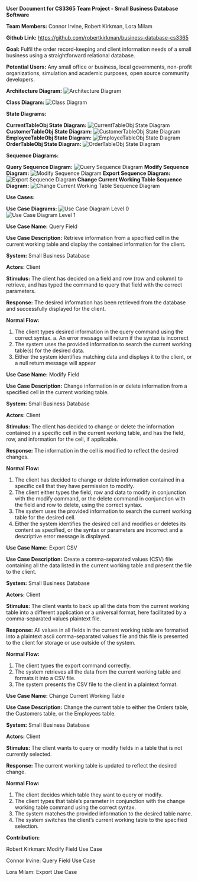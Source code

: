 **User Document for CS3365 Team Project - Small Business Database Software**

**Team Members:** Connor Irvine, Robert Kirkman, Lora Milam

**Github Link:** https://github.com/robertkirkman/business-database-cs3365

**Goal:** Fulfil the order record-keeping and client information needs of a small business using a straightforward relational database.

**Potential Users:** Any small office or business, local governments, non-profit organizations, simulation and academic purposes, open source community developers.

**Architecture Diagram:**
![Architecture Diagram](https://raw.githubusercontent.com/robertkirkman/business-database-cs3365/master/ArchitectureDiagram2.png)

**Class Diagram:**
![Class Diagram](https://raw.githubusercontent.com/robertkirkman/business-database-cs3365/master/ClassDiagram.png)

**State Diagrams:**

**CurrentTableObj State Diagram:**
![CurrentTableObj State Diagram](https://raw.githubusercontent.com/robertkirkman/business-database-cs3365/master/CurrentTableObjStateDiagram2.png)
**CustomerTableObj State Diagram:**
![CustomerTableObj State Diagram](https://raw.githubusercontent.com/robertkirkman/business-database-cs3365/master/CustomerTableObjStateDiagram.png)
**EmployeeTableObj State Diagram:**
![EmployeeTableObj State Diagram](https://raw.githubusercontent.com/robertkirkman/business-database-cs3365/master/EmployeeTableObjStateDiagram.png)
**OrderTableObj State Diagram:**
![OrderTableObj State Diagram](https://raw.githubusercontent.com/robertkirkman/business-database-cs3365/master/OrderTableObjStateDiagram.png)

**Sequence Diagrams:**

**Query Sequence Diagram:**
![Query Sequence Diagram](https://raw.githubusercontent.com/robertkirkman/business-database-cs3365/master/QuerySequenceDiagram.png)
**Modify Sequence Diagram:**
![Modify Sequence Diagram](https://raw.githubusercontent.com/robertkirkman/business-database-cs3365/master/ModifySequenceDiagram.png)
**Export Sequence Diagram:**
![Export Sequence Diagram](https://raw.githubusercontent.com/robertkirkman/business-database-cs3365/master/ExportSequenceDiagram.png)
**Change Current Working Table Sequence Diagram:**
![Change Current Working Table Sequence Diagram](https://raw.githubusercontent.com/robertkirkman/business-database-cs3365/master/ChangeTableSequenceDiagram.png)

**Use Cases:**

**Use Case Diagrams:**
![Use Case Diagram Level 0](https://raw.githubusercontent.com/robertkirkman/business-database-cs3365/master/UseCaseDiagramLvl0.png)
![Use Case Diagram Level 1](https://raw.githubusercontent.com/robertkirkman/business-database-cs3365/master/UseCaseDiagramLvl1.png)

**Use Case Name:** Query Field

**Use Case Description:** Retrieve information from a specified cell in the current working table and display the contained information for the client. 

**System:** Small Business Database

**Actors:** Client

**Stimulus:** The client has decided on a field and row (row and column) to retrieve, and has typed the command to query that field with the correct parameters. 

**Response:** The desired information has been retrieved from the database and successfully displayed for the client. 

**Normal Flow:**
1. The client types desired information in the query command using the correct syntax.
   a. An error message will return if the syntax is incorrect
2. The system uses the provided information to search the current working table(s) for the desired data.
3. Either the system identifies matching data and displays it to the client, or a null return message will appear


**Use Case Name:** Modify Field

**Use Case Description:** Change information in or delete information from a specified cell in the current working table.

**System:** Small Business Database

**Actors:** Client

**Stimulus:** The client has decided to change or delete the information contained in a specific cell in the current working table, and has the field, row, and information for the cell, if applicable.

**Response:** The information in the cell is modified to reflect the desired changes.

**Normal Flow:**
1. The client has decided to change or delete information contained in a specific cell that they have permission to modify.
2. The client either types the field, row and data to modify in conjunction with the modify command, or the delete command in conjunction with the field and row to delete, using the correct syntax.
3. The system uses the provided information to search the current working table for the desired cell.
4. Either the system identifies the desired cell and modifies or deletes its content as specified, or the syntax or parameters are incorrect and a descriptive error message is displayed.

**Use Case Name:** Export CSV

**Use Case Description:** Create a comma-separated values (CSV) file containing all the data listed in the current working table and present the file to the client.

**System:** Small Business Database

**Actors:** Client

**Stimulus:** The client wants to back up all the data from the current working table into a different application or a universal format, here facilitated by a comma-separated values plaintext file.

**Response:** All values in all fields in the current working table are formatted into a plaintext ascii comma-separated values file and this file is presented to the client for storage or use outside of the system.

**Normal Flow:**
1. The client types the export command correctly.
2. The system retrieves all the data from the current working table and formats it into a CSV file.
3. The system presents the CSV file to the client in a plaintext format.

**Use Case Name:** Change Current Working Table

**Use Case Description:** Change the current table to either the Orders table, the Customers table, or the Employees table.

**System:** Small Business Database

**Actors:** Client

**Stimulus:** The client wants to query or modify fields in a table that is not currently selected.

**Response:** The current working table is updated to reflect the desired change.

**Normal Flow:**
1. The client decides which table they want to query or modify.
2. The client types that table’s parameter in conjunction with the change working table command using the correct syntax.
3. The system matches the provided information to the desired table name.
4. The system switches the client’s current working table to the specified selection.

**Contribution:**

Robert Kirkman: Modify Field Use Case

Connor Irvine: Query Field Use Case

Lora Milam: Export Use Case
